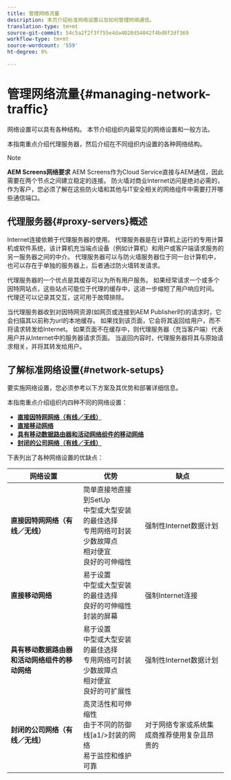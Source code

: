 ```yaml
---
title: 管理网络流量
description: 本页介绍标准网络设置以及如何管理网络通信。
translation-type: tm+mt
source-git-commit: 54c5a2f2f3f755e4da4028d54042f4bd8f2df369
workflow-type: tm+mt
source-wordcount: '559'
ht-degree: 0%

---
```



# 管理网络流量{#managing-network-traffic}

网络设置可以具有各种结构。 本节介绍组织内最常见的网络设置和一般方法。

本指南重点介绍代理服务器，然后介绍在不同组织内设置的各种网络结构。

>[!NOTE]
>**AEM Screens网络要求**
>AEM Screens作为Cloud Service直接与AEM通信，因此需要在两个节点之间建立稳定的连接。 防火墙对商业Internet访问是绝对必需的，作为客户，您必须了解在这些防火墙和其他与IT安全相关的网络组件中需要打开哪些通信端口。

## 代理服务器{#proxy-servers}概述

Internet连接依赖于代理服务器的使用。 代理服务器是在计算机上运行的专用计算机或软件系统，该计算机充当端点设备（例如计算机）和用户或客户端请求服务的另一服务器之间的中介。 代理服务器可以与防火墙服务器位于同一台计算机中，也可以存在于单独的服务器上，后者通过防火墙转发请求。

代理服务器的一个优点是其缓存可以为所有用户服务。 如果经常请求一个或多个因特网站点，这些站点可能位于代理的缓存中，这进一步缩短了用户响应时间。 代理还可以记录其交互，这可用于故障排除。

当代理服务器收到对因特网资源(如网页或连接到AEM Publisher时)的请求时，它会扫描其以前称为url的本地缓存。 如果找到该页面，它会将其返回给用户，而不将请求转发给Internet。 如果页面不在缓存中，则代理服务器（充当客户端）代表用户并从Internet中的服务器请求页面。 当返回内容时，代理服务器将其与原始请求相关，并将其转发给用户。

## 了解标准网络设置{#network-setups}

要实施网络设置，您必须参考以下方案及其优势和部署详细信息。

本指南重点介绍组织内四种不同的网络设置：

* **[直接因特网网络（有线／无线）](/help/using/direct-internet-network.md)**
* **[直接移动网络](/help/using/mobile-network.md)**
* **[具有移动数据路由器和活动网络组件的移动网络](/help/using/mobile-network-router.md)**
* **[封闭的公司网络（有线／无线）](/help/using/enclosed-corporate-network.md)**

下表列出了各种网络设置的优缺点：

| 网络设置 | 优势 | 缺点 |
|--- |--- |--- |
| **直接因特网网络（有线／无线）** | 简单直接地直接到SetUp<br>中型或大型安装的最佳选择<br>专用网络可封装<br>少数故障点<br>相对便宜<br>良好的可伸缩性 | 强制性Internet数据计划 |
| **直接移动网络** | 易于设置<br>中型或大型安装的最佳选择<br>良好的可伸缩性<br>封装的屏幕 | 强制Internet连接 |
| **具有移动数据路由器和活动网络组件的移动网络** | 易于设置<br>中型或大型安装的最佳选择<br>专用网络可封装<br>少数故障点<br>相对便宜<br>良好的可扩展性 | 强制性Internet数据计划 |
| **封闭的公司网络（有线／无线）** | 高灵活性和可伸缩性<br>由于不同的防御线[a1/>封装的网络<br>易于监控和维护<br>可靠<br> | 对于网络专家或系统集成商推荐使用复杂且昂贵的<br> |
